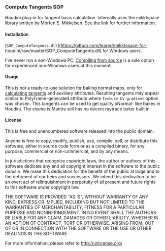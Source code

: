 ### Compute Tangents SOP

Houdini plug-in for tangent basis calculation. Internally uses the mikktspace
library written by Morten S. Mikkelsen. See
[the link](http://wiki.blender.org/index.php/Dev:Shading/Tangent_Space_Normal_Maps)
for further information.

#### Installation

[`SOP_ComputeTangents.dll`](https://github.com/teared/mikktspace-for-
houdini/raw/master/SOP_ComputeTangents.dll) for Windows users.

I've never run a non-Windows PC. [Compiling from source](http://www.sidefx.com/docs/hdk14.0/_h_d_k__intro__compiling.html) is a
sole option for experienced non-Windows users at this moment.

#### Usage
This is not a ready-to-use solution for baking normal maps, only for
[calculating tangents](https://raw.githubusercontent.com/teared/mikktspace-for-houdini/master/mikktspace.c) and auxiliary attributes. Resulting tangents
may appear similar to PolyFrame-generated attribute where `Texture UV
gradient` option was chosen. This tangents can be used to get quality xNormal-
like bakes in Houdini. The shame is Mantra still has no decent raytrace baker
built in.

#### License
This is free and unencumbered software released into the public domain.

Anyone is free to copy, modify, publish, use, compile, sell, or
distribute this software, either in source code form or as a compiled
binary, for any purpose, commercial or non-commercial, and by any
means.

In jurisdictions that recognize copyright laws, the author or authors
of this software dedicate any and all copyright interest in the
software to the public domain. We make this dedication for the benefit
of the public at large and to the detriment of our heirs and
successors. We intend this dedication to be an overt act of
relinquishment in perpetuity of all present and future rights to this
software under copyright law.

THE SOFTWARE IS PROVIDED "AS IS", WITHOUT WARRANTY OF ANY KIND,
EXPRESS OR IMPLIED, INCLUDING BUT NOT LIMITED TO THE WARRANTIES OF
MERCHANTABILITY, FITNESS FOR A PARTICULAR PURPOSE AND NONINFRINGEMENT.
IN NO EVENT SHALL THE AUTHORS BE LIABLE FOR ANY CLAIM, DAMAGES OR
OTHER LIABILITY, WHETHER IN AN ACTION OF CONTRACT, TORT OR OTHERWISE,
ARISING FROM, OUT OF OR IN CONNECTION WITH THE SOFTWARE OR THE USE OR
OTHER DEALINGS IN THE SOFTWARE.

For more information, please refer to <http://unlicense.org/>
